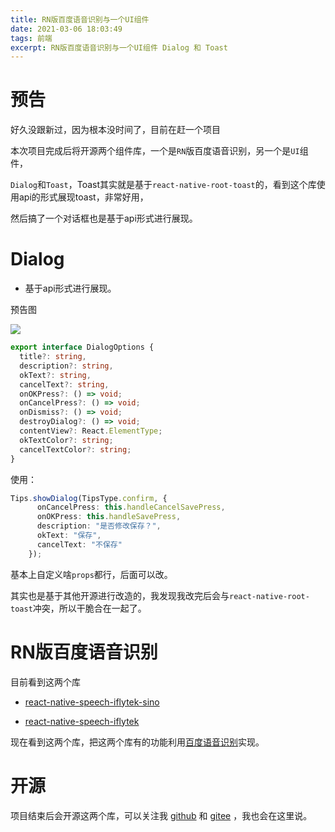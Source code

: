 ```yaml
---
title: RN版百度语音识别与一个UI组件
date: 2021-03-06 18:03:49
tags: 前端
excerpt: RN版百度语音识别与一个UI组件 Dialog 和 Toast
---
```


# 预告

好久没跟新过，因为根本没时间了，目前在赶一个项目

本次项目完成后将开源两个组件库，一个是`RN`版百度语音识别，另一个是`UI`组件，

`Dialog`和`Toast`，Toast其实就是基于`react-native-root-toast`的，看到这个库使用api的形式展现toast，非常好用，

然后搞了一个对话框也是基于api形式进行展现。

# Dialog

- 基于api形式进行展现。

预告图

![](zhttps://picture-transmission.iplus-studio.top/WechatIMG191.jpeghttps://picture-transmission.iplus-studio.top/Snipaste_2021-03-06_18-19-04.png)

```typescript
export interface DialogOptions {
  title?: string,
  description?: string,
  okText?: string,
  cancelText?: string,
  onOKPress?: () => void;
  onCancelPress?: () => void;
  onDismiss?: () => void;
  destroyDialog?: () => void;
  contentView?: React.ElementType;
  okTextColor?: string;
  cancelTextColor?: string;
}
```

使用：
```typescript
Tips.showDialog(TipsType.confirm, {
      onCancelPress: this.handleCancelSavePress,
      onOKPress: this.handleSavePress,
      description: "是否修改保存？",
      okText: "保存",
      cancelText: "不保存"
    });
```

基本上自定义啥`props`都行，后面可以改。

其实也是基于其他开源进行改造的，我发现我改完后会与`react-native-root-toast`冲突，所以干脆合在一起了。

# RN版百度语音识别

目前看到这两个库

- [react-native-speech-iflytek-sino](https://github.com/sinooceanland/react-native-speech-iflytek-sino)

- [react-native-speech-iflytek](https://github.com/zphhhhh/react-native-speech-iflytek)

现在看到这两个库，把这两个库有的功能利用[百度语音识别](https://ai.baidu.com/ai-doc/SPEECH/Ek39uxgre)实现。

# 开源

项目结束后会开源这两个库，可以关注我 [github](https://github.com/gdoudeng) 和 [gitee](https://gitee.com/gdoudeng) ，我也会在这里说。
